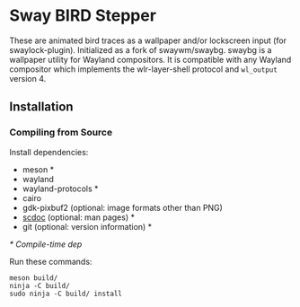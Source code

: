 # Sway BIRD Stepper

These are animated bird traces as a wallpaper and/or lockscreen input
(for swaylock-plugin). Initialized as a fork of swaywm/swaybg.
swaybg is a wallpaper utility for Wayland compositors. It is compatible with
any Wayland compositor which implements the wlr-layer-shell protocol and
`wl_output` version 4.

## Installation

### Compiling from Source

Install dependencies:

* meson \*
* wayland
* wayland-protocols \*
* cairo
* gdk-pixbuf2 (optional: image formats other than PNG)
* [scdoc](https://git.sr.ht/~sircmpwn/scdoc) (optional: man pages) \*
* git (optional: version information) \*

_\* Compile-time dep_

Run these commands:

    meson build/
    ninja -C build/
    sudo ninja -C build/ install
